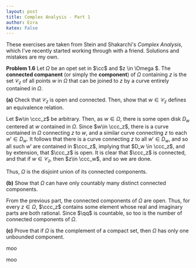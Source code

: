 ```yaml
---
layout: post
title: Complex Analysis - Part 1
author: Ezra
katex: False
---
```


These exercises are taken from Stein and Shakarchi's _Complex Analysis_, which I've recently started working through with a friend. Solutions and mistakes are my own.

**Problem 1.6** Let $\Omega$ be an opet set in $\cc$ and $z \in \Omega $. The __connected companent__ (or simply the __component__) of $\Omega$ containing $z$ is the set $\mathcal{C}_z$ of all points $w$ in $\Omega$ that can be joined to $z$ by a curve entirely contained in $\Omega$. 


**(a)** Check that $\mathcal{C}_z$ is open and connected. Then, show that $w\in \mathcal{C}_z$ defines an equivalence relation. 

Let $w\in \ccc_z$ be arbitrary. Then, as $w\in \Omega$, there is some open disk $D_w$ centered at $w$ contained in $\Omega$. Since $w\in \ccc_z$, there is a curve contained in $\Omega$ connecting $z$ to $w$, and a similar curve connecting $z$ to each $w' \in D_w$. It follows that there is a curve connecting $z$ to all $w'\in D_w$, and so all such $w'$ are contained in $\ccc_z$, implying that $D_w \in \ccc_z$, and by extension, that $\ccc_z$ is open. It is clear that $\ccc_z$ is connected, and that if $w\in \mathcal{C}_z$, then $z\in \ccc_w$, and so we are done.

Thus, $\Omega$ is the disjoint union of its connected components.

**(b)** Show that $\Omega$ can have only countably many distinct connected components.

From the previous part, the connected components of $\Omega$ are open. Thus, for every $z\in \Omega$, $\ccc_z$ contains some element whose real and imaginary parts are both rational. Since $\qq$ is countable, so too is the number of connected components of $\Omega$.


**(c)** Prove that if $\Omega$ is the complement of a compact set, then $\Omega$ has only one unbounded component.



moo



moo


